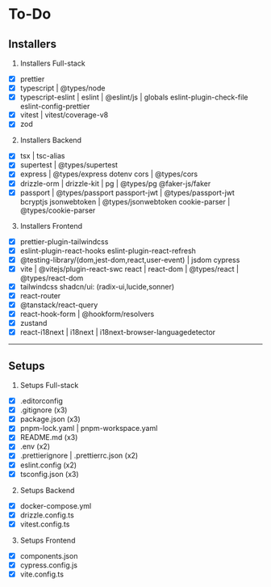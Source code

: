 # To-Do

## Installers

1. Installers Full-stack

- [x] prettier
- [x] typescript | @types/node
- [x] typescript-eslint | eslint | @eslint/js | globals
      eslint-plugin-check-file
      eslint-config-prettier
- [x] vitest | vitest/coverage-v8
- [x] zod

2. Installers Backend

- [x] tsx | tsc-alias
- [x] supertest | @types/supertest
- [x] express | @types/express
      dotenv
      cors | @types/cors
- [x] drizzle-orm | drizzle-kit | pg | @types/pg
      @faker-js/faker
- [x] passport | @types/passport
      passport-jwt | @types/passport-jwt
      bcryptjs
      jsonwebtoken | @types/jsonwebtoken
      cookie-parser | @types/cookie-parser

3. Installers Frontend

- [x] prettier-plugin-tailwindcss
- [x] eslint-plugin-react-hooks
      eslint-plugin-react-refresh
- [x] @testing-library/(dom,jest-dom,react,user-event) | jsdom
      cypress
- [x] vite | @vitejs/plugin-react-swc
      react | react-dom | @types/react | @types/react-dom
- [x] tailwindcss
      shadcn/ui: (radix-ui,lucide,sonner)
- [x] react-router
- [x] @tanstack/react-query
- [x] react-hook-form | @hookform/resolvers
- [x] zustand
- [x] react-i18next | i18next | i18next-browser-languagedetector

---

## Setups

1. Setups Full-stack

- [x] .editorconfig
- [x] .gitignore (x3)
- [x] package.json (x3)
- [x] pnpm-lock.yaml | pnpm-workspace.yaml
- [x] README.md (x3)
- [x] .env (x2)
- [x] .prettierignore | .prettierrc.json (x2)
- [x] eslint.config (x2)
- [x] tsconfig.json (x3)

2. Setups Backend

- [x] docker-compose.yml
- [x] drizzle.config.ts
- [x] vitest.config.ts

3. Setups Frontend

- [x] components.json
- [x] cypress.config.js
- [x] vite.config.ts
